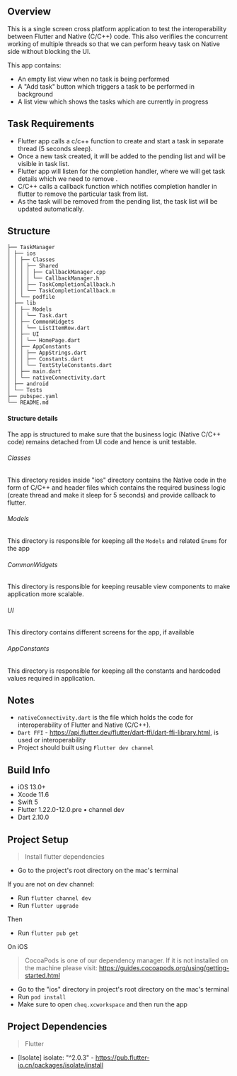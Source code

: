 ## Overview

This is a single screen cross platform application to test the interoperability between Flutter and Native (C/C++) code. This also verifiies the concurrent working of multiple threads so that we can perform heavy task on Native side without blocking the UI.

This app contains:
- An empty list view when no task is being performed
- A "Add task" button which triggers a task to be performed in background
- A list view which shows the tasks which are currently in progress

## Task Requirements

-  Flutter app calls a c/c++ function to create and start a task in separate thread (5 seconds sleep).
-  Once a new task created, it will be added to the pending list and will be visible in task list.
-  Flutter app will listen for the completion handler, where we will get task details which we need to remove .
-  C/C++ calls a callback function which notifies completion handler in flutter to remove the particular task from list.
-  As the task will be removed from the pending list, the task list will be updated automatically.

## Structure

```
├── TaskManager
│ ├── ios
│ │ ├── Classes
│ │ │ ├── Shared
│ │ │ │ ├── CallbackManager.cpp
│ │ │ │ └── CallbackManager.h
│ │ │ ├── TaskCompletionCallback.h
│ │ │ └── TaskCompletionCallback.m
│ │ └── podfile
│ ├── lib
│ │ ├── Models
│ │ │ └── Task.dart
│ │ ├── CommonWidgets
│ │ │ └── ListItemRow.dart
│ │ ├── UI
│ │ │ └── HomePage.dart
│ │ ├── AppConstants
│ │ │ ├── AppStrings.dart
│ │ │ ├── Constants.dart
│ │ │ └── TextStyleConstants.dart
│ │ ├── main.dart
│ │ └── nativeConnectivity.dart
│ ├── android
│ └── Tests
├── pubspec.yaml
└── README.md
```

#### Structure details

The app is structured to make sure that the business logic (Native C/C++ code) remains detached from UI code and hence is unit testable.

###### Classes

This directory resides inside "ios" directory contains the Native code in the form of C/C++ and header files which contains the required business logic (create thread and make it sleep for 5 seconds) and provide callback to flutter.

###### Models

This directory is responsible for keeping all the `Models` and related `Enums` for the app

###### CommonWidgets

This directory is responsible for keeping reusable view components to make application more scalable.

###### UI

This directory contains different screens for the app, if available

###### AppConstants

This directory is responsible for keeping all the constants and hardcoded values required in application.

## Notes

- `nativeConnectivity.dart` is the file which holds the code for interoperability of Flutter and Native (C/C++). 
- `Dart FFI` - https://api.flutter.dev/flutter/dart-ffi/dart-ffi-library.html, is used or interoperability
- Project should built using `Flutter dev channel`

## Build Info

- iOS 13.0+
- Xcode 11.6
- Swift 5
- Flutter 1.22.0-12.0.pre • channel dev
- Dart 2.10.0

## Project Setup

> Install flutter dependencies

- Go to the project's root directory on the mac's terminal

If you are not on dev channel:
- Run `flutter channel dev`
- Run `flutter upgrade` 

Then
- Run `flutter pub get`

On iOS
> CocoaPods is one of our dependency manager. If it is not installed on the machine please visit: https://guides.cocoapods.org/using/getting-started.html

- Go to the "ios" directory in project's root directory on the mac's terminal
- Run `pod install`
- Make sure to open `cheq.xcworkspace` and then run the app

## Project Dependencies

> Flutter
- [Isolate] isolate: "^2.0.3" - https://pub.flutter-io.cn/packages/isolate/install
